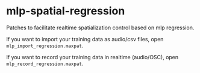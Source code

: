# mlp-spatial-regression
Patches to facilitate realtime spatialization control based on mlp regression.

If you want to import your training data as audio/csv files, open `mlp_import_regression.maxpat`.

If you want to record your training data in realtime (audio/OSC), open `mlp_record_regression.maxpat`.
